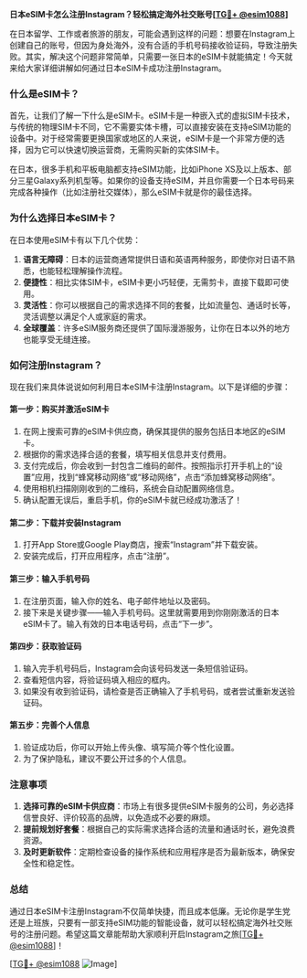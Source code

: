 **日本eSIM卡怎么注册Instagram？轻松搞定海外社交账号[[TG💪+ @esim1088](https://t.me/s/esim1088)]**

在日本留学、工作或者旅游的朋友，可能会遇到这样的问题：想要在Instagram上创建自己的账号，但因为身处海外，没有合适的手机号码接收验证码，导致注册失败。其实，解决这个问题非常简单，只需要一张日本的eSIM卡就能搞定！今天就来给大家详细讲解如何通过日本eSIM卡成功注册Instagram。

### 什么是eSIM卡？

首先，让我们了解一下什么是eSIM卡。eSIM卡是一种嵌入式的虚拟SIM卡技术，与传统的物理SIM卡不同，它不需要实体卡槽，可以直接安装在支持eSIM功能的设备中。对于经常需要更换国家或地区的人来说，eSIM卡是一个非常方便的选择，因为它可以快速切换运营商，无需购买新的实体SIM卡。

在日本，很多手机和平板电脑都支持eSIM功能，比如iPhone XS及以上版本、部分三星Galaxy系列机型等。如果你的设备支持eSIM，并且你需要一个日本号码来完成各种操作（比如注册社交媒体），那么eSIM卡就是你的最佳选择。

### 为什么选择日本eSIM卡？

在日本使用eSIM卡有以下几个优势：

1. **语言无障碍**：日本的运营商通常提供日语和英语两种服务，即使你对日语不熟悉，也能轻松理解操作流程。
2. **便捷性**：相比实体SIM卡，eSIM卡更小巧轻便，无需剪卡，直接下载即可使用。
3. **灵活性**：你可以根据自己的需求选择不同的套餐，比如流量包、通话时长等，灵活调整以满足个人或家庭的需求。
4. **全球覆盖**：许多eSIM服务商还提供了国际漫游服务，让你在日本以外的地方也能享受无缝连接。

### 如何注册Instagram？

现在我们来具体说说如何利用日本eSIM卡注册Instagram。以下是详细的步骤：

#### 第一步：购买并激活eSIM卡

1. 在网上搜索可靠的eSIM卡供应商，确保其提供的服务包括日本地区的eSIM卡。
2. 根据你的需求选择合适的套餐，填写相关信息并支付费用。
3. 支付完成后，你会收到一封包含二维码的邮件。按照指示打开手机上的“设置”应用，找到“蜂窝移动网络”或“移动网络”，点击“添加蜂窝移动网络”。
4. 使用相机扫描刚刚收到的二维码，系统会自动配置网络信息。
5. 确认配置无误后，重启手机，你的eSIM卡就已经成功激活了！

#### 第二步：下载并安装Instagram

1. 打开App Store或Google Play商店，搜索“Instagram”并下载安装。
2. 安装完成后，打开应用程序，点击“注册”。

#### 第三步：输入手机号码

1. 在注册页面，输入你的姓名、电子邮件地址以及密码。
2. 接下来是关键步骤——输入手机号码。这里就需要用到你刚刚激活的日本eSIM卡了。输入有效的日本电话号码，点击“下一步”。

#### 第四步：获取验证码

1. 输入完手机号码后，Instagram会向该号码发送一条短信验证码。
2. 查看短信内容，将验证码填入相应的框内。
3. 如果没有收到验证码，请检查是否正确输入了手机号码，或者尝试重新发送验证码。

#### 第五步：完善个人信息

1. 验证成功后，你可以开始上传头像、填写简介等个性化设置。
2. 为了保护隐私，建议不要公开过多的个人信息。

### 注意事项

1. **选择可靠的eSIM卡供应商**：市场上有很多提供eSIM卡服务的公司，务必选择信誉良好、评价较高的品牌，以免造成不必要的麻烦。
2. **提前规划好套餐**：根据自己的实际需求选择合适的流量和通话时长，避免浪费资源。
3. **及时更新软件**：定期检查设备的操作系统和应用程序是否为最新版本，确保安全性和稳定性。

### 总结

通过日本eSIM卡注册Instagram不仅简单快捷，而且成本低廉。无论你是学生党还是上班族，只要有一部支持eSIM功能的智能设备，就可以轻松搞定海外社交账号的注册问题。希望这篇文章能帮助大家顺利开启Instagram之旅[[TG💪+ @esim1088](https://t.me/s/esim1088)]！

[[TG💪+ @esim1088](https://t.me/s/esim1088) ![Image](https://i.postimg.cc/4NQfJmqS/Snipaste-2025-05-13-00-14-12.png)]